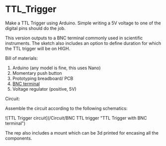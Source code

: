 # TTL_Trigger

Make a TTL Trigger using Arduino. Simple writing a 5V voltage to one of the digital pins should do the job. 

This version outputs to a BNC terminal commonly used in scientific instruments. The sketch also includes an option to define duration for which the TTL trigger will be on HIGH. 

Bill of materials:

1. Arduino (any model is fine, this uses Nano)
2. Momentary push button
3. Prototyping breadboard/ PCB
4. [BNC terminal](http://www.mouser.com/ProductDetail/Gravitech/BNC-M-TERM/?qs=sGAEpiMZZMvtrnhC60i%252bOjexXRV6VXQ2dg6z78%252bRw6I%3d)
5. Voltage regulator (positive, 5V)

Circuit:

Assemble the circuit according to the following schematics:

![TTL Trigger circuit](/Circuit/BNC TTL trigger "TTL Trigger with BNC terminal")

The rep also includes a mount which can be 3d printed for encasing all the components. 

